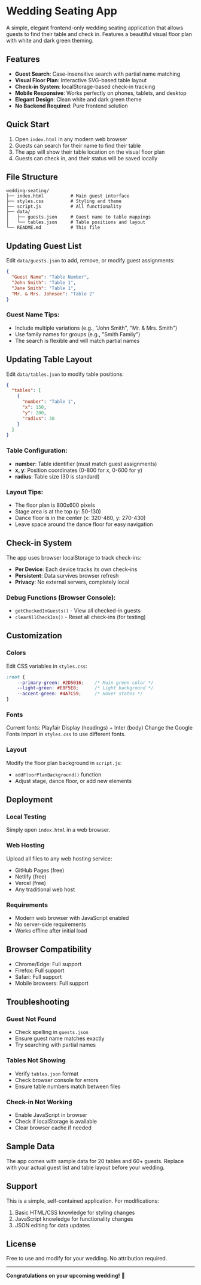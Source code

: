 # Wedding Seating App

A simple, elegant frontend-only wedding seating application that allows guests to find their table and check in. Features a beautiful visual floor plan with white and dark green theming.

## Features

- **Guest Search**: Case-insensitive search with partial name matching
- **Visual Floor Plan**: Interactive SVG-based table layout
- **Check-in System**: localStorage-based check-in tracking
- **Mobile Responsive**: Works perfectly on phones, tablets, and desktop
- **Elegant Design**: Clean white and dark green theme
- **No Backend Required**: Pure frontend solution

## Quick Start

1. Open `index.html` in any modern web browser
2. Guests can search for their name to find their table
3. The app will show their table location on the visual floor plan
4. Guests can check in, and their status will be saved locally

## File Structure

```
wedding-seating/
├── index.html          # Main guest interface
├── styles.css          # Styling and theme
├── script.js           # All functionality
├── data/
│   ├── guests.json     # Guest name to table mappings
│   └── tables.json     # Table positions and layout
└── README.md           # This file
```

## Updating Guest List

Edit `data/guests.json` to add, remove, or modify guest assignments:

```json
{
  "Guest Name": "Table Number",
  "John Smith": "Table 1",
  "Jane Smith": "Table 1",
  "Mr. & Mrs. Johnson": "Table 2"
}
```

### Guest Name Tips:
- Include multiple variations (e.g., "John Smith", "Mr. & Mrs. Smith")
- Use family names for groups (e.g., "Smith Family")
- The search is flexible and will match partial names

## Updating Table Layout

Edit `data/tables.json` to modify table positions:

```json
{
  "tables": [
    {
      "number": "Table 1",
      "x": 150,
      "y": 200,
      "radius": 30
    }
  ]
}
```

### Table Configuration:
- **number**: Table identifier (must match guest assignments)
- **x, y**: Position coordinates (0-800 for x, 0-600 for y)
- **radius**: Table size (30 is standard)

### Layout Tips:
- The floor plan is 800x600 pixels
- Stage area is at the top (y: 50-130)
- Dance floor is in the center (x: 320-480, y: 270-430)
- Leave space around the dance floor for easy navigation

## Check-in System

The app uses browser localStorage to track check-ins:

- **Per Device**: Each device tracks its own check-ins
- **Persistent**: Data survives browser refresh
- **Privacy**: No external servers, completely local

### Debug Functions (Browser Console):
- `getCheckedInGuests()` - View all checked-in guests
- `clearAllCheckIns()` - Reset all check-ins (for testing)

## Customization

### Colors
Edit CSS variables in `styles.css`:
```css
:root {
    --primary-green: #2D5016;    /* Main green color */
    --light-green: #E8F5E8;      /* Light background */
    --accent-green: #4A7C59;     /* Hover states */
}
```

### Fonts
Current fonts: Playfair Display (headings) + Inter (body)
Change the Google Fonts import in `styles.css` to use different fonts.

### Layout
Modify the floor plan background in `script.js`:
- `addFloorPlanBackground()` function
- Adjust stage, dance floor, or add new elements

## Deployment

### Local Testing
Simply open `index.html` in a web browser.

### Web Hosting
Upload all files to any web hosting service:
- GitHub Pages (free)
- Netlify (free)
- Vercel (free)
- Any traditional web host

### Requirements
- Modern web browser with JavaScript enabled
- No server-side requirements
- Works offline after initial load

## Browser Compatibility

- Chrome/Edge: Full support
- Firefox: Full support
- Safari: Full support
- Mobile browsers: Full support

## Troubleshooting

### Guest Not Found
- Check spelling in `guests.json`
- Ensure guest name matches exactly
- Try searching with partial names

### Tables Not Showing
- Verify `tables.json` format
- Check browser console for errors
- Ensure table numbers match between files

### Check-in Not Working
- Enable JavaScript in browser
- Check if localStorage is available
- Clear browser cache if needed

## Sample Data

The app comes with sample data for 20 tables and 60+ guests. Replace with your actual guest list and table layout before your wedding.

## Support

This is a simple, self-contained application. For modifications:
1. Basic HTML/CSS knowledge for styling changes
2. JavaScript knowledge for functionality changes
3. JSON editing for data updates

## License

Free to use and modify for your wedding. No attribution required.

---

**Congratulations on your upcoming wedding!** 🎉
